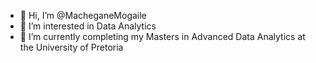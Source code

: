- 👋 Hi, I’m @MacheganeMogaile
- 👀 I’m interested in Data Analytics
- 🌱 I’m currently completing my Masters in Advanced Data Analytics at the University of Pretoria


<!---
MacheganeMogaile/MacheganeMogaile is a ✨ special ✨ repository because its `README.md` (this file) appears on your GitHub profile.
You can click the Preview link to take a look at your changes.
--->
